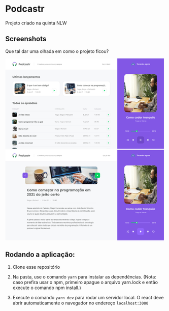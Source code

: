 # Podcastr
Projeto criado na quinta NLW

## Screenshots
Que tal dar uma olhada em como o projeto ficou?

<img src="screenshots/Home.png" width="500">
<img src="screenshots/Interna.png" width="500">

## Rodando a aplicação:

1) Clone esse repositório

2) Na pasta, use o comando `yarn` para instalar as dependências. (Nota: caso prefira usar o npm, primeiro apague o arquivo yarn.lock e então execute o comando npm install.)

3) Execute o comando `yarn dev` para rodar um servidor local. O react deve abrir automaticamente o navegador no endereço `localhost:3000`
